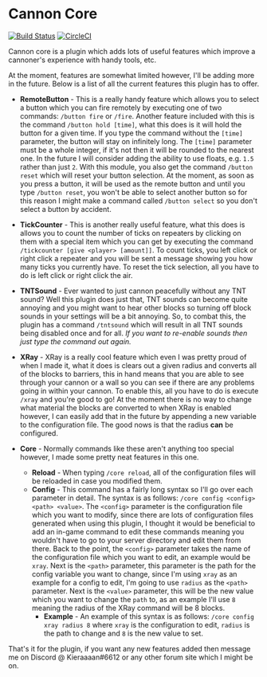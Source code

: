 # Cannon Core

[![Build Status](https://travis-ci.com/Workinq/CannonCore.svg?token=eMQsHfKKKeVHmomJz3JR&branch=master)](https://travis-ci.com/Workinq/CannonCore)
[![CircleCI](https://circleci.com/gh/Workinq/CannonCore.svg?style=shield&circle-token=5f217a5534489be8fe32484211ca126037f3c6d0)](https://circleci.com/gh/Workinq/CannonCore)

Cannon core is a plugin which adds lots of useful features which improve a cannoner's experience with handy tools, etc.

At the moment, features are somewhat limited however, I'll be adding more in the future. Below is a list of all the current features this plugin has to offer.

- **RemoteButton** - This is a really handy feature which allows you to select a button which you can fire remotely by executing one of two commands: `/button fire` or `/fire`. Another feature included with this is the command `/button hold [time]`, what this does is it will hold the button for a given time. If you type the command without the `[time]` parameter, the button will stay on infinitely long. The `[time]` parameter must be a whole integer, if it's not then it will be rounded to the nearest one. In the future I will consider adding the ability to use floats, e.g. `1.5` rather than just `2`. With this module, you also get the command `/button reset` which will reset your button selection. At the moment, as soon as you press a button, it will be used as the remote button and until you type `/button reset`, you won't be able to select another button so for this reason I might make a command called `/button select` so you don't select a button by accident.

- **TickCounter** - This is another really useful feature, what this does is allows you to count the number of ticks on repeaters by clicking on them with a special item which you can get by executing the command `/tickcounter [give <player> [amount]]`. To count ticks, you left click or right click a repeater and you will be sent a message showing you how many ticks you currently have. To reset the tick selection, all you have to do is left click or right click the air.

- **TNTSound** - Ever wanted to just cannon peacefully without any TNT sound? Well this plugin does just that, TNT sounds can become quite annoying and you might want to hear other blocks so turning off block sounds in your settings will be a bit annoying. So, to combat this, the plugin has a command `/tntsound` which will result in all TNT sounds being disabled once and for all. *If you want to re-enable sounds then just type the command out again.*

- **XRay** - XRay is a really cool feature which even I was pretty proud of when I made it, what it does is clears out a given radius and converts all of the blocks to barriers, this in hand means that you are able to see through your cannon or a wall so you can see if there are any problems going in within your cannon. To enable this, all you have to do is execute `/xray` and you're good to go! At the moment there is no way to change what material the blocks are converted to when XRay is enabled however, I can easily add that in the future by appending a new variable to the configuration file. The good nows is that the radius **can** be configured.

- **Core** - Normally commands like these aren't anything too special however, I made some pretty neat features in this one.
  - **Reload** - When typing `/core reload`, all of the configuration files will be reloaded in case you modified them.
  - **Config** - This command has a fairly long syntax so I'll go over each parameter in detail. The syntax is as follows: `/core config <config> <path> <value>`. The `<config>` parameter is the configuration file which you want to modify, since there are lots of configuration files generated when using this plugin, I thought it would be beneficial to add an in-game command to edit these commands meaning you wouldn't have to go to your server directory and edit them from there. Back to the point, the `<config>` parameter takes the name of the configuration file which you want to edit, an example would be `xray`. Next is the `<path>` parameter, this parameter is the path for the config variable you want to change, since I'm using `xray` as an example for a config to edit, I'm going to use `radius` as the `<path>` parameter.  Next is the `<value>` parameter, this will be the new value which you want to change the `path` to, as an example I'll use `8` meaning the radius of the XRay command will be 8 blocks.
    - **Example** - An example of this syntax is as follows: `/core config xray radius 8` where `xray` is the configuration to edit, `radius` is the path to change and `8` is the new value to set.
    
That's it for the plugin, if you want any new features added then message me on Discord @ Kieraaaan#6612 or any other forum site which I might be on.
